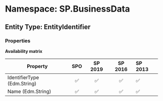 # Namespace: SP.BusinessData

## Entity Type: EntityIdentifier

### Properties

**Availability matrix**

Property | SPO | SP 2019 | SP 2016 | SP 2013
----------|:---:|:-------:|:-------:|:-------
IdentifierType (Edm.String) | ✅ | ✅ | ✅ | ✅
Name (Edm.String) | ✅ | ✅ | ✅ | ✅

